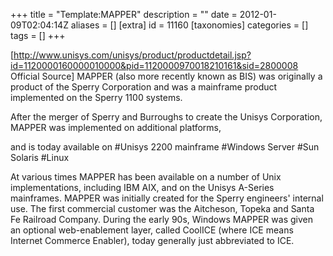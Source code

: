 +++
title = "Template:MAPPER"
description = ""
date = 2012-01-09T02:04:14Z
aliases = []
[extra]
id = 11160
[taxonomies]
categories = []
tags = []
+++

[http://www.unisys.com/unisys/product/productdetail.jsp?id=1120000160000010000&pid=1120000970018210161&sid=2800008 Official Source]
MAPPER (also more recently known as BIS) was originally a product of the Sperry Corporation and was a mainframe product implemented on the Sperry 1100 systems.

After the merger of Sperry and Burroughs to create the Unisys Corporation, MAPPER was implemented on additional platforms,

and is today available on
#Unisys 2200 mainframe
#Windows Server
#Sun Solaris
#Linux

At various times MAPPER has been available on a number of Unix implementations, including IBM AIX, 
and on the Unisys A-Series mainframes.
MAPPER was initially created for the Sperry engineers' internal use. 
The first commercial customer was the Aitcheson, Topeka and Santa Fe Railroad Company.
During the early 90s, Windows MAPPER was given an optional web-enablement layer, called CoolICE 
(where ICE means Internet Commerce Enabler), today generally just abbreviated to ICE.
